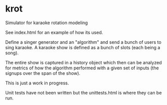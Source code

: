 krot
====

Simulator for karaoke rotation modeling

See index.html for an example of how its used.

Define a singer generator and an "algorithm" and send a bunch of users to sing karaoke. A karaoke show is defined as a bunch of slots (each being a song). 

The entire show is captured in a history object which then can be analyzed for metrics of how the algorithm performed with a given set of inputs (the signups over the span of the show). 

This is just a work in progress.

Unit tests have not been written but the unittests.html is where they can be run.
